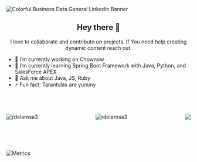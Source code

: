 ![Colorful Business Data General Linkedin Banner](https://user-images.githubusercontent.com/40813295/104819889-6dc30200-57f6-11eb-99e6-cef03cdeb9c8.png)

<h2 align="center"> Hey there 👋</h1>

<p align="center"> I love to collaborate and contribute on projects. If You need help creating dynamic content reach out.</p>

- 🔭 I’m currently working on Chownow 
- 🌱 I’m currently learning Spring Boot Framework with Java, Python, and SalesForce APEX 
- 💬 Ask me about Java, JS, Ruby 
- ⚡ Fun fact: Tarantulas are yummy 
<br></br>
<br></br>
<p width=100%  align="center">
    <img align="right" src="https://github-readme-streak-stats.herokuapp.com/?user=Rdelarosa3" />
</p>
<p width=100% align="center">
    <img align="left" src="https://github-readme-stats.vercel.app/api?username=rdelarosa3&show_icons=true&theme=algolia&count_private=true" alt="rdelarosa3" />
  <img align="center" src="https://github-readme-stats.vercel.app/api/top-langs/?username=rdelarosa3&layout=compact&theme=algolia&count_private=true&exclude_repo=linux" alt="rdelarosa3" />
</p>

<br></br>
<br></br>
![Metrics](https://metrics.lecoq.io/rdelarosa3?template=classic&base.header=0&base.metadata=0&isocalendar=1&isocalendar.duration=half-year&config.timezone=America%2FChicago&config.animated=true)
